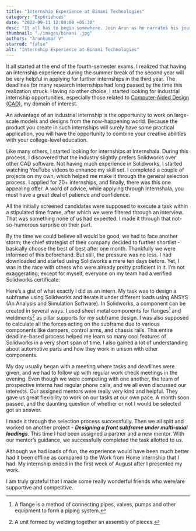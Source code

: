 ```yaml
---
title: "Internship Experience at Binani Technologies"
category: "Experiences"
date: "2022-09-11 12:00:00 +05:30"
desc: "It all has to begin somewhere. Join Arun as he narrates his journey from hunting for an internship to successfully completing one."
thumbnail: "./images/binani .jpg"
authors: "Arunkumar V"
starred: "false"
alt: "Internship Experience at Binani Technologies"
---
```


It all started at the end of the fourth-semester exams. I realized that having an internship experience during the summer break of the second year will be very helpful in applying for further internships in the third year. The deadlines for many research internships had long passed by the time this realization struck. Having no other choice, I started looking for industrial internship opportunities, especially those related to [Computer-Aided Design (CAD)](https://en.wikipedia.org/wiki/Computer-aided_design), my domain of interest.                      

An advantage of an industrial internship is the opportunity to work on large-scale models and designs from the now-happening world. Because the product you create in such internships will surely have some practical application, you will have the opportunity to combine your creative abilities with your college-level education.               

Like many others, I started looking for internships at Internshala. During this process, I discovered that the industry slightly prefers Solidworks over other CAD software. Not having much experience in Solidworks, I started watching YouTube videos to enhance my skill set. I completed a couple of projects on my own, which helped me make it through the general selection process. I applied for 20+ internships, and finally, there was this one appealing offer. A word of advice, while applying through Internshala, you must have a great deal of patience and confidence.             

All the initially screened candidates were supposed to execute a task within a stipulated time frame, after which we were filtered through an interview. That was something none of us had expected. I made it through that not-so-humorous surprise on their part.                   

By the time we could believe all would be good, we had to face another storm; the chief strategist of their company decided to further shortlist - basically choose the best of best after one month. Thankfully we were informed of this beforehand. But still, the pressure was no less. I had downloaded and started using Solidworks a mere ten days before. Yet, I was in the race with others who were already pretty proficient in it. I’m not exaggerating; except for myself, everyone on my team had a verified Solidworks certificate.         

Here’s a gist of what exactly I did as an intern. My task was to design a subframe using Solidworks and iterate it under different loads using ANSYS (An Analysis and Simulation Software). In Solidworks, a component can be created in several ways. I used sheet metal components for flanges[^1] and weldments[^2] as pillar supports for my subframe design. I was also supposed to calculate all the forces acting on the subframe due to various components like dampers, control arms, and chassis rails. This entire deadline-based process helped me learn so many cool features of Solidworks in a very short span of time. I also gained a lot of understanding about automotive parts and how they work in unison with other components.             

My day usually began with a meeting where tasks and deadlines were given, and we had to follow up with regular work check meetings in the evening. Even though we were competing with one another, the team of prospective interns had regular phone calls, and we all even discussed our interests. Our assigned mentors were really very kind and helpful. They gave us great flexibility to work on our tasks at our own pace. A month soon passed, and the daunting question of whether or not I would be selected got an answer.           

I made it through the selection process successfully. Then we all split and worked on another project - ***Designing a front subframe under multi-axial loadings***. This time I had been assigned a partner and a new mentor. With our mentor’s guidance, we successfully completed the task allotted to us.           

Although we had loads of fun, the experience would have been much better had it been offline as compared to the Work from Home internship that I had. My internship ended in the first week of August after I presented my work.
                  
I am truly grateful that I made some really wonderful friends who were/are supportive and competitive.  

[^1]: A flange is a method of connecting pipes, valves, pumps and other equipment to form a piping system.      
[^2]: A unit formed by welding together an assembly of pieces.
